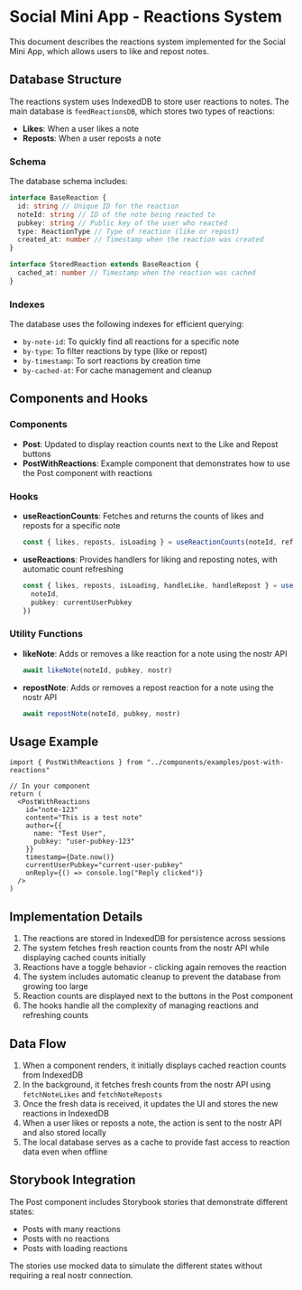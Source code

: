 # Social Mini App - Reactions System

This document describes the reactions system implemented for the Social Mini App, which allows users to like and repost notes.

## Database Structure

The reactions system uses IndexedDB to store user reactions to notes. The main database is `feedReactionsDB`, which stores two types of reactions:

- **Likes**: When a user likes a note
- **Reposts**: When a user reposts a note

### Schema

The database schema includes:

```typescript
interface BaseReaction {
  id: string // Unique ID for the reaction
  noteId: string // ID of the note being reacted to
  pubkey: string // Public key of the user who reacted
  type: ReactionType // Type of reaction (like or repost)
  created_at: number // Timestamp when the reaction was created
}

interface StoredReaction extends BaseReaction {
  cached_at: number // Timestamp when the reaction was cached
}
```

### Indexes

The database uses the following indexes for efficient querying:

- `by-note-id`: To quickly find all reactions for a specific note
- `by-type`: To filter reactions by type (like or repost)
- `by-timestamp`: To sort reactions by creation time
- `by-cached-at`: For cache management and cleanup

## Components and Hooks

### Components

- **Post**: Updated to display reaction counts next to the Like and Repost buttons
- **PostWithReactions**: Example component that demonstrates how to use the Post component with reactions

### Hooks

- **useReactionCounts**: Fetches and returns the counts of likes and reposts for a specific note
  ```typescript
  const { likes, reposts, isLoading } = useReactionCounts(noteId, refreshKey)
  ```

- **useReactions**: Provides handlers for liking and reposting notes, with automatic count refreshing
  ```typescript
  const { likes, reposts, isLoading, handleLike, handleRepost } = useReactions({
    noteId,
    pubkey: currentUserPubkey
  })
  ```

### Utility Functions

- **likeNote**: Adds or removes a like reaction for a note using the nostr API
  ```typescript
  await likeNote(noteId, pubkey, nostr)
  ```

- **repostNote**: Adds or removes a repost reaction for a note using the nostr API
  ```typescript
  await repostNote(noteId, pubkey, nostr)
  ```

## Usage Example

```tsx
import { PostWithReactions } from "../components/examples/post-with-reactions"

// In your component
return (
  <PostWithReactions
    id="note-123"
    content="This is a test note"
    author={{
      name: "Test User",
      pubkey: "user-pubkey-123"
    }}
    timestamp={Date.now()}
    currentUserPubkey="current-user-pubkey"
    onReply={() => console.log("Reply clicked")}
  />
)
```

## Implementation Details

1. The reactions are stored in IndexedDB for persistence across sessions
2. The system fetches fresh reaction counts from the nostr API while displaying cached counts initially
3. Reactions have a toggle behavior - clicking again removes the reaction
4. The system includes automatic cleanup to prevent the database from growing too large
5. Reaction counts are displayed next to the buttons in the Post component
6. The hooks handle all the complexity of managing reactions and refreshing counts

## Data Flow

1. When a component renders, it initially displays cached reaction counts from IndexedDB
2. In the background, it fetches fresh counts from the nostr API using `fetchNoteLikes` and `fetchNoteReposts`
3. Once the fresh data is received, it updates the UI and stores the new reactions in IndexedDB
4. When a user likes or reposts a note, the action is sent to the nostr API and also stored locally
5. The local database serves as a cache to provide fast access to reaction data even when offline

## Storybook Integration

The Post component includes Storybook stories that demonstrate different states:
- Posts with many reactions
- Posts with no reactions
- Posts with loading reactions

The stories use mocked data to simulate the different states without requiring a real nostr connection.